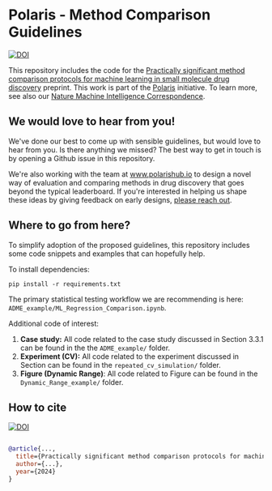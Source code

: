 # Polaris - Method Comparison Guidelines
[![DOI](https://img.shields.io/badge/DOI-10.xxxx%2Fxxxxx--xxx--xxxxx--x-blue)]()

This repository includes the code for the [Practically significant method comparison protocols for machine learning in small molecule drug discovery]() preprint. This work is part of the [Polaris](https://polarishub.io/guidelines/small-molecules) initiative. To learn more, see also our [Nature Machine Intelligence Correspondence](https://doi.org/10.1038/s42256-024-00911-w).

## We would love to hear from you!
We've done our best to come up with sensible guidelines, but would love to hear from you. Is there anything we missed? The best way to get in touch is by opening a Github issue in this repository.

We're also working with the team at www.polarishub.io to design a novel way of evaluation and comparing methods in drug discovery that goes beyond the typical leaderboard. If you're interested in helping us shape these ideas by giving feedback on early designs, [please reach out]().

## Where to go from here?
To simplify adoption of the proposed guidelines, this repository includes some code snippets and examples that can hopefully help.

To install dependencies:

```
pip install -r requirements.txt
```

The primary statistical testing workflow we are recommending is here: `ADME_example/ML_Regression_Comparison.ipynb`.

Additional code of interest:

1. **Case study:** All code related to the case study discussed in Section 3.3.1 can be found in the the `ADME_example/` folder.
2. **Experiment (CV):** All code related to the experiment discussed in Section can be found in the `repeated_cv_simulation/` folder.
3. **Figure (Dynamic Range)**: All code related to Figure can be found in the `Dynamic_Range_example/` folder.

## How to cite
[![DOI](https://img.shields.io/badge/DOI-10.xxxx%2Fxxxxx--xxx--xxxxx--x-blue)]()

```

```

```bib
@article{...,
  title={Practically significant method comparison protocols for machine learning in small molecule drug discovery},
  author={...},
  year={2024}
}
```
